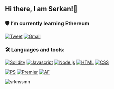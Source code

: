## Hi there, I am Serkan!👋

### 🛡 **I’m currently learning Ethereum**

[![Tweet](https://img.shields.io/badge/Twitter-1DA1F2?style=for-the-badge&logo=twitter&logoColor=white)](https://twitter.com/srknssmn)
[![Gmail](https://img.shields.io/badge/Gmail-D14836?style=for-the-badge&logo=gmail&logoColor=white)](mailto:srknssmn@gmail.com)

### 🛠 Languages and tools:

[![Solidity](https://img.shields.io/badge/Solidity-e6e6e6?style=for-the-badge&logo=solidity&logoColor=black)](https://remix.ethereum.org/) [![Javascript](https://img.shields.io/badge/JavaScript-323330?style=for-the-badge&logo=javascript&logoColor=F7DF1E)]() [![Node.js](https://img.shields.io/badge/Node.js-43853D?style=for-the-badge&logo=node.js&logoColor=white)]() [![HTML](https://img.shields.io/badge/HTML5-E34F26?style=for-the-badge&logo=html5&logoColor=white)]() [![CSS](https://img.shields.io/badge/CSS3-1572B6?style=for-the-badge&logo=css3&logoColor=white)]()

[![PS](https://aleen42.github.io/badges/src/photoshop.svg)](https://git-scm.com/) [![Premier](https://aleen42.github.io/badges/src/premiere.svg)](https://git-scm.com/) [![AF](https://aleen42.github.io/badges/src/after_effects.svg)](https://git-scm.com/)


<p><img align="center" src="https://github-readme-streak-stats.herokuapp.com/?user=srknssmn&" alt="srknssmn" /></p>

<!--
**srknssmn/srknssmn** is a ✨ _special_ ✨ repository because its `README.md` (this file) appears on your GitHub profile.

Here are some ideas to get you started:

- 🔭 I’m currently working on cryptocurrency.
- 🌱 I’m currently learning solidity.
- 👯 I’m looking to collaborate on ...
- 🤔 I’m looking for help with ...
- 💬 Ask me about ...
- 📫 How to reach me: ...
- 😄 Pronouns: ...
- ⚡ Fun fact: ...
-->

